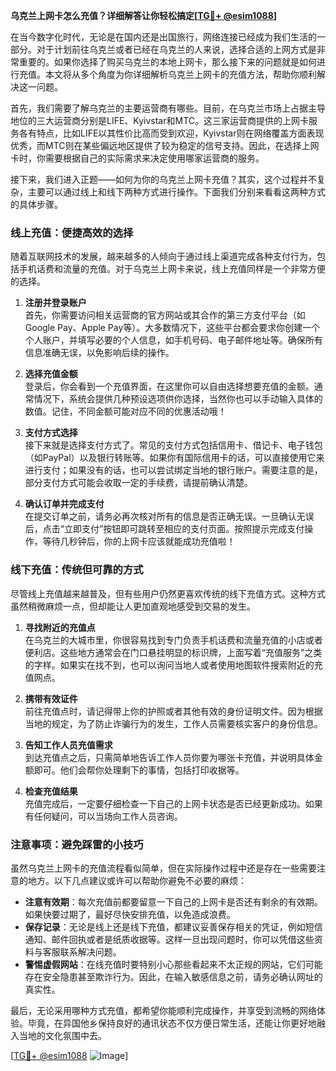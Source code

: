 **乌克兰上网卡怎么充值？详细解答让你轻松搞定[[TG💪+ @esim1088](https://t.me/s/esim1088)]**

在当今数字化时代，无论是在国内还是出国旅行，网络连接已经成为我们生活的一部分。对于计划前往乌克兰或者已经在乌克兰的人来说，选择合适的上网方式是非常重要的。如果你选择了购买乌克兰的本地上网卡，那么接下来的问题就是如何进行充值。本文将从多个角度为你详细解析乌克兰上网卡的充值方法，帮助你顺利解决这一问题。

首先，我们需要了解乌克兰的主要运营商有哪些。目前，在乌克兰市场上占据主导地位的三大运营商分别是LIFE、Kyivstar和MTC。这三家运营商提供的上网卡服务各有特点，比如LIFE以其性价比高而受到欢迎，Kyivstar则在网络覆盖方面表现优秀，而MTC则在某些偏远地区提供了较为稳定的信号支持。因此，在选择上网卡时，你需要根据自己的实际需求来决定使用哪家运营商的服务。

接下来，我们进入正题——如何为你的乌克兰上网卡充值？其实，这个过程并不复杂，主要可以通过线上和线下两种方式进行操作。下面我们分别来看看这两种方式的具体步骤。

### 线上充值：便捷高效的选择

随着互联网技术的发展，越来越多的人倾向于通过线上渠道完成各种支付行为，包括手机话费和流量的充值。对于乌克兰上网卡来说，线上充值同样是一个非常方便的选择。

1. **注册并登录账户**  
   首先，你需要访问相关运营商的官方网站或其合作的第三方支付平台（如Google Pay、Apple Pay等）。大多数情况下，这些平台都会要求你创建一个个人账户，并填写必要的个人信息，如手机号码、电子邮件地址等。确保所有信息准确无误，以免影响后续的操作。

2. **选择充值金额**  
   登录后，你会看到一个充值界面，在这里你可以自由选择想要充值的金额。通常情况下，系统会提供几种预设选项供你选择，当然你也可以手动输入具体的数值。记住，不同金额可能对应不同的优惠活动哦！

3. **支付方式选择**  
   接下来就是选择支付方式了。常见的支付方式包括信用卡、借记卡、电子钱包（如PayPal）以及银行转账等。如果你有国际信用卡的话，可以直接使用它来进行支付；如果没有的话，也可以尝试绑定当地的银行账户。需要注意的是，部分支付方式可能会收取一定的手续费，请提前确认清楚。

4. **确认订单并完成支付**  
   在提交订单之前，请务必再次核对所有的信息是否正确无误。一旦确认无误后，点击“立即支付”按钮即可跳转至相应的支付页面。按照提示完成支付操作，等待几秒钟后，你的上网卡应该就能成功充值啦！

### 线下充值：传统但可靠的方式

尽管线上充值越来越普及，但有些用户仍然更喜欢传统的线下充值方式。这种方式虽然稍微麻烦一点，但却能让人更加直观地感受到交易的发生。

1. **寻找附近的充值点**  
   在乌克兰的大城市里，你很容易找到专门负责手机话费和流量充值的小店或者便利店。这些地方通常会在门口悬挂明显的标识牌，上面写着“充值服务”之类的字样。如果实在找不到，也可以询问当地人或者使用地图软件搜索附近的充值网点。

2. **携带有效证件**  
   前往充值点时，请记得带上你的护照或者其他有效的身份证明文件。因为根据当地的规定，为了防止诈骗行为的发生，工作人员需要核实客户的身份信息。

3. **告知工作人员充值需求**  
   到达充值点之后，只需简单地告诉工作人员你要为哪张卡充值，并说明具体金额即可。他们会帮你处理剩下的事情，包括打印收据等。

4. **检查充值结果**  
   充值完成后，一定要仔细检查一下自己的上网卡状态是否已经更新成功。如果有任何疑问，可以当场向工作人员咨询。

### 注意事项：避免踩雷的小技巧

虽然乌克兰上网卡的充值流程看似简单，但在实际操作过程中还是存在一些需要注意的地方。以下几点建议或许可以帮助你避免不必要的麻烦：

- **注意有效期**：每次充值前都要留意一下自己的上网卡是否还有剩余的有效期。如果快要过期了，最好尽快安排充值，以免造成浪费。
- **保存记录**：无论是线上还是线下充值，都建议妥善保存相关的凭证，例如短信通知、邮件回执或者是纸质收据等。这样一旦出现问题时，你可以凭借这些资料与客服联系解决问题。
- **警惕虚假网站**：在线充值时要特别小心那些看起来不太正规的网站，它们可能存在安全隐患甚至欺诈行为。因此，在输入敏感信息之前，请务必确认网址的真实性。

最后，无论采用哪种方式充值，都希望你能顺利完成操作，并享受到流畅的网络体验。毕竟，在异国他乡保持良好的通讯状态不仅方便日常生活，还能让你更好地融入当地的文化氛围中去。

[[TG💪+ @esim1088](https://t.me/s/esim1088) ![Image](https://i.postimg.cc/4NQfJmqS/Snipaste-2025-05-13-00-14-12.png)]